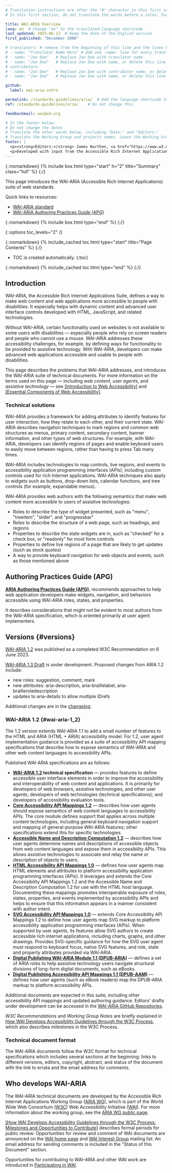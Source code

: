 ```yaml
---
# Translation instructions are after the "#" character in this first section. They are comments that do not show up in the web page. You do not need to translate the instructions after "#".
# In this first section, do not translate the words before a colon. For example, do not translate "title:". Do translate the text after "title:".

title: WAI-ARIA Overview
lang: en  # Change "en" to the translated-language shortcode
last_updated: 2025-06-12  # Keep the date of the English version
first_published: "December 2006"

# translators: # remove from the beginning of this line and the lines below: "# " (the hash sign and the space)
# - name: "Translator Name Here" # Add one -name: line for every translator
# - name: "Jan Doe"   # Replace Jan Doe with translator name
# - name: "Jan Doe"   # Replace Jan Doe with name, or delete this line if not multiple translators
# contributors:
# - name: "Jan Doe"   # Replace Jan Doe with contributor name, or delete this line if none
# - name: "Jan Doe"   # Replace Jan Doe with name, or delete this line if not multiple contributors

github:
  label: wai-aria-intro

permalink: /standards-guidelines/aria/  # Add the language shortcode to the end, with no slash at end, for example: /link/to/page/fr
ref: /standards-guidelines/aria/    # Do not change this

feedbackmail: wai@w3.org

# In the footer below:
# Do not change the dates
# Translate the other words below, including "Date:" and "Editors:"
# Translate the Working Group and projects names. Leave the Working Group and projects acronyms in English.
footer: |
  <p><strong>Editors:</strong> James Nurthen, <a href="https://www.w3.org/People/cooper/">Michael Cooper</a>, <a href="https://www.w3.org/People/shawn/">Shawn Lawton Henry</a>.</p>
  <p>Developed with input from the Accessible Rich Internet Applications Working Group (<a href="https://www.w3.org/WAI/ARIA/">ARIA WG</a>) and the Education and Outreach Working Group (<a href="https://www.w3.org/WAI/EO/">EOWG</a>).</p>
---
```


{::nomarkdown}
{% include box.html type="start" h="2" title="Summary" class="full" %}
{:/}

This page introduces the WAI-ARIA (Accessible Rich Internet Applications) suite of web standards.

Quick links to resources:
* [WAI-ARIA standard](https://www.w3.org/TR/wai-aria/)
* [WAI-ARIA Authoring Practices Guide (APG)](/ARIA/apg/)
<!-- * [FAQ](/WAI/ARIA/faq) - including [What is the current status of WAI-ARIA development?](/WAI/ARIA/faq#update) -->

{::nomarkdown}
{% include box.html type="end" %}
{:/}

{::options toc_levels="2" /}

{::nomarkdown}
{% include_cached toc.html type="start" title="Page Contents" %}
{:/}

-   TOC is created automatically.
{:toc}

{::nomarkdown}
{% include_cached toc.html type="end" %}
{:/}

## Introduction

WAI-ARIA, the Accessible Rich Internet Applications Suite, defines a way to make web content and web applications more accessible to people with disabilities. It especially helps with dynamic content and advanced user interface controls developed with HTML, JavaScript, and related technologies.

Without WAI-ARIA, certain functionality used on websites is not available to some users with disabilities &mdash; especially people who rely on screen readers and people who cannot use a mouse. WAI-ARIA addresses these accessibility challenges, for example, by defining ways for functionality to be provided to assistive technology. With WAI-ARIA, developers can make advanced web applications accessible and usable to people with disabilities.

This page describes the problems that WAI-ARIA addresses, and introduces the WAI-ARIA suite of technical documents. For more information on the terms used on this page &mdash; including *web content*, *user agent*s, and *assistive technology* &mdash; see [[Introduction to Web Accessibility]](/fundamentals/accessibility-intro/) and [[Essential Components of Web Accessibility]](/fundamentals/components/).

### Technical solutions

WAI-ARIA provides a framework for adding attributes to identify features for user interaction, how they relate to each other, and their current state. WAI-ARIA describes navigation techniques to mark regions and common web structures as menus, primary content, secondary content, banner information, and other types of web structures. For example, with WAI-ARIA, developers can identify regions of pages and enable keyboard users to easily move between regions, rather than having to press Tab many times.

WAI-ARIA includes technologies to map controls, live regions, and events to accessibility application programming interfaces (APIs), including custom controls used for rich Internet applications. WAI-ARIA techniques also apply to widgets such as buttons, drop-down lists, calendar functions, and tree controls (for example, expandable menus).

WAI-ARIA provides web authors with the following semantics that make web content more accessible to users of assistive technologies:

-   Roles to describe the type of widget presented, such as "menu", "treeitem", "slider", and "progressbar"
-   Roles to describe the structure of a web page, such as headings, and regions
-   Properties to describe the state widgets are in, such as "checked" for a check box, or "readonly" for most form controls
-   Properties to define live regions of a page that are likely to get updates (such as stock quotes)
-   A way to provide keyboard navigation for web objects and events, such as those mentioned above

## Authoring Practices Guide (APG)

**[ARIA Authoring Practices Guide (APG)](/ARIA/apg/)**, recommends approaches to help web application developers make widgets, navigation, and behaviors accessible using WAI-ARIA roles, states, and properties.

It describes considerations that might not be evident to most authors from the WAI-ARIA specification, which is oriented primarily at user agent implementers.

## Versions {#versions}

[WAI-ARIA 1.2](https://www.w3.org/TR/wai-aria-1.2/) was published as a completed W3C  Recommendation on 6 June 2023.

[WAI-ARIA 1.3 Draft](https://www.w3.org/TR/wai-aria-1.3/) is under development. Proposed changes from ARIA 1.2 include:
* new roles: suggestion, comment, mark
* new attributes: aria-description, aria-braillelabel, aria-brailleroledescription
* updates to aria-details to allow multiple IDrefs

Additional changes are in the [changelog](https://www.w3.org/TR/wai-aria-1.3/#changelog).

### WAI-ARIA 1.2 {#wai-aria-1_2}

The 1.2 version extends WAI-ARIA 1.1 to add a small number of features to the HTML and ARIA (HTML + ARIA) accessibility model. For 1.2, user agent implementation guidance is provided as a suite of accessibility API mapping specifications that describe how to expose semantics of WAI-ARIA and other web content languages to accessibility APIs.

Published WAI-ARIA specifications are as follows:

-   **[WAI-ARIA 1.2](https://www.w3.org/TR/wai-aria-1.2/) technical specification** &mdash; provides features to define accessible user interface elements in order to improve the accessibility and interoperability of web content and applications. It is primarily for developers of web browsers, assistive technologies, and other user agents; developers of web technologies (technical specifications); and developers of accessibility evaluation tools.
-   **[Core Accessibility API Mappings 1.2](https://www.w3.org/TR/core-aam-1.2/)** &mdash; describes how user agents should expose semantics of web content languages to accessibility APIs. The core module defines support that applies across multiple content technologies, including general keyboard navigation support and mapping of general-purpose WAI-ARIA features; other specifications extend this for specific technologies.
-   **[Accessible Name and Description Computation 1.2](https://www.w3.org/TR/accname-1.2/)** &mdash; describes how user agents determine names and descriptions of accessible objects from web content languages and expose them in accessibility APIs. This allows assistive technologies to associate and relay the name or description of objects to users.
-   **[HTML Accessibility API Mappings 1.0](https://www.w3.org/TR/html-aam-1.0/)** &mdash; defines how user agents map HTML elements and attributes to platform accessibility application programming interfaces (APIs). It leverages and extends the Core Accessibility API Mappings 1.2 and  the Accessible Name and Description Computation 1.2 for use with the HTML host language. Documenting these mappings promotes interoperable exposure of roles, states, properties, and events implemented by accessibility APIs and helps to ensure that this information appears in a manner consistent with author intent.
-   **[SVG Accessibility API Mappings 1.0](https://www.w3.org/TR/svg-aam-1.0/)** &mdash; extends Core Accessibility API Mappings 1.2 to define how user agents map SVG markup to platform accessibility application programming interfaces (APIs). When supported by user agents, its features allow SVG authors to create accessible rich internet applications, including charts, graphs, and other drawings. Provides SVG-specific guidance for how the SVG user agent must respond to keyboard focus, native SVG features, and role, state and property attributes provided via WAI-ARIA.
-   **[Digital Publishing WAI-ARIA Module 1.1 (DPUB-ARIA)](https://www.w3.org/TR/dpub-aria-1.1/)** &mdash; defines a set of ARIA roles to help assistive technology users navigate structural divisions of long-form digital documents, such as eBooks.
-   **[Digital Publishing Accessibility API Mappings 1.1 (DPUB-AAM)](https://www.w3.org/TR/dpub-aam-1.1/)** &mdash; defines how user agents (such as eBook readers) map the DPUB-ARIA markup to platform accessibility APIs.

Additional documents are expected in this suite, including other accessibility API mappings and updated authoring guidance. Editors' drafts under development can be accessed in the [WAI-ARIA GitHub Repositories](https://www.w3.org/groups/wg/aria/tools/).

*W3C Recommendations* and *Working Group Notes* are briefly explained in [How WAI Develops Accessibility Guidelines through the W3C Process](/standards-guidelines/w3c-process/), which also describes milestones in the W3C Process.

### Technical document format

The WAI-ARIA documents follow the W3C format for technical specifications which includes several sections at the beginning: links to different versions, editors, copyright, abstract, and status of the document with the link to errata and the email address for comments.

## Who develops WAI-ARIA

The WAI-ARIA technical documents are developed by the Accessible Rich Internet Applications Working Group ([ARIA WG](/about/groups/ariawg/)), which is part of the World Wide Web Consortium ([W3C](https://www.w3.org/)) Web Accessibility Initiative ([WAI](/WAI/)). For more information about the working group, see the [ARIA WG public page](/about/groups/ariawg/).

[[How WAI Develops Accessibility Guidelines through the W3C Process: Milestones and Opportunities to Contribute]](/standards-guidelines/w3c-process/) describes formal periods for public review. Opportunities for review and comment of WAI documents are announced on the [WAI home page](/WAI/) and [WAI Interest Group](/about/groups/waiig/) mailing list. An email address for sending comments is included in the "Status of this Document" section.

Opportunities for contributing to WAI-ARIA and other WAI work are introduced in [Participating in WAI](/about/participating/).
